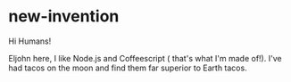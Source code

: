 # new-invention

Hi Humans!

Eljohn here, I like Node.js and Coffeescript ( that's what I'm made of!).
I've had tacos on the moon and find them far superior to Earth tacos.
